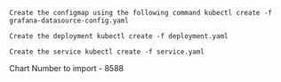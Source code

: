 

    Create the configmap using the following command kubectl create -f grafana-datasource-config.yaml

    Create the deployment kubectl create -f deployment.yaml

    Create the service kubectl create -f service.yaml

Chart Number to import - 8588
